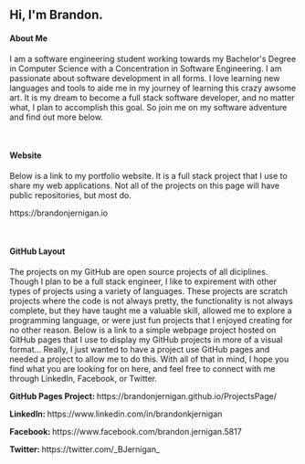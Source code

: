 <h2>Hi, I'm Brandon.</h2>
<h4>About Me</h4>
<p>I am a software engineering student working towards my Bachelor's Degree in Computer Science with a Concentration in Software Engineering. I am passionate about software development in all forms. I love learning new languages and tools to aide me in my journey of learning this crazy awsome art. It is my dream to become a full stack software developer, and no matter what, I plan to accomplish this goal. So join me on my software adventure and find out more below.</p>
<br />
<h4>Website</h4>
<p>Below is a link to my portfolio website. It is a full stack project that I use to share my web applications. Not all of the projects on this page will have public repositories, but most do.
<p>https://brandonjernigan.io</p>
<br />
<h4>GitHub Layout</h4>
<p>The projects on my GitHub are open source projects of all diciplines. Though I plan to be a full stack engineer, I like to expirement with other types of projects using a variety of languages. These projects are scratch projects where the code is not always pretty, the functionality is not always complete, but they have taught me a valuable skill, allowed me to explore a programming language, or were just fun projects that I enjoyed creating for no other reason. Below is a link to a simple webpage project hosted on GitHub pages that I use to display my GitHub projects in more of a visual format... Really, I just wanted to have a project use GitHub pages and needed a project to allow me to do this. With all of that in mind, I hope you find what you are looking for on here, and feel free to connect with me through LinkedIn, Facebook, or Twitter.</p>
<p><span><strong>GitHub Pages Project: </strong></span>https://brandonjernigan.github.io/ProjectsPage/</p>
<p><span><strong>LinkedIn: </strong></span>https://www.linkedin.com/in/brandonkjernigan</p>
<p><span><strong>Facebook: </strong></span>https://www.facebook.com/brandon.jernigan.5817</p>
<p><span><strong>Twitter: </strong></span>https://twitter.com/_BJernigan_</p>
